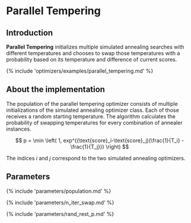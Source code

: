 # Parallel Tempering


## Introduction

**Parallel Tempering** initializes multiple simulated annealing searches with different 
temperatures and chooses to swap those temperatures with a probability based on 
its temperature and difference of current scores.


{% include 'optimizers/examples/parallel_tempering.md' %}

## About the implementation

The population of the parallel tempering optimizer consists of multiple initializations
of the simulated annealing optimizer class. Each of those receives a random starting temperature.
The algorithm calculates the probability of swapping temperatures
for every combination of annealer instances. 

$$
p = \min \left( 1, exp^{(\text{score}_i-\text{score}_j)(\frac{1}{T_i} - \frac{1}{T_j})} \right)
$$

The indices $i$ and $j$ correspond to the two simulated annealing optimizers.



## Parameters

{% include 'parameters/population.md' %}

{% include 'parameters/n_iter_swap.md' %}

{% include 'parameters/rand_rest_p.md' %}
